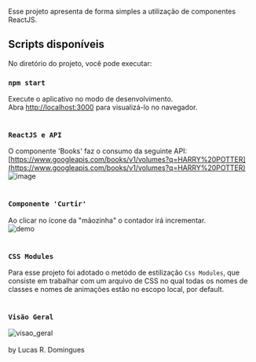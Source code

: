 Esse projeto apresenta de forma simples a utilização de componentes ReactJS.

## Scripts disponíveis
No diretório do projeto, você pode executar:

### `npm start`
Execute o aplicativo no modo de desenvolvimento.<br />
Abra [http://localhost:3000](http://localhost:3000) para visualizá-lo no navegador.<br/><br/>

### `ReactJS e API`
O componente 'Books' faz o consumo da seguinte API:<br/>
[https://www.googleapis.com/books/v1/volumes?q=HARRY%20POTTER](https://www.googleapis.com/books/v1/volumes?q=HARRY%20POTTER)
<br/>
![image](https://user-images.githubusercontent.com/51265303/68031249-07f26500-fc9a-11e9-9336-4dda504a83c8.png)
<br/><br/>

### `Componente 'Curtir'`
Ao clicar no ícone da "mãozinha" o contador irá incrementar.<br />
![demo](https://user-images.githubusercontent.com/51265303/68026008-1dad5d80-fc8d-11e9-9495-79dbde33b2bd.gif)
<br/><br/>

### `CSS Modules`
Para esse projeto foi adotado o metódo de estilização `Css Modules`, que consiste em trabalhar com um arquivo de CSS no qual todas os nomes de classes e nomes de animações estão no escopo local, por default.<br/><br/>

### `Visão Geral`
![visao_geral](https://user-images.githubusercontent.com/51265303/68032007-88659580-fc9b-11e9-977e-0ff31acbacec.gif)
<br/><br/>
                                                by Lucas R. Domingues
